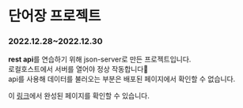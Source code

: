 # 단어장 프로젝트
### 2022.12.28~2022.12.30
<strong>rest api</strong>를 연습하기 위해 json-server로 만든 프로젝트입니다.<br>
로컬호스트에서 서버를 열어야 정상 작동합니다🥲 <br>
api를 사용해 데이터를 불러오는 부분은 배포된 페이지에서 확인할 수 없습니다. <br>

이 <a href="https://ppparkta.github.io/eng-word/">링크</a>에서 완성된 페이지를 확인할 수 있습니다.
